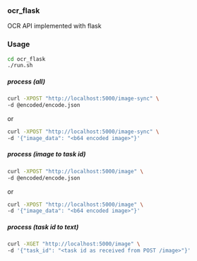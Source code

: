 ### ocr_flask

OCR API implemented with flask


### Usage

```bash
cd ocr_flask
./run.sh
```

##### process (all)
```bash
curl -XPOST "http://localhost:5000/image-sync" \
-d @encoded/encode.json
```
or
```bash
curl -XPOST "http://localhost:5000/image-sync" \
-d '{"image_data": "<b64 encoded image>"}'
```

##### process (image to task id)

```bash
curl -XPOST "http://localhost:5000/image" \
-d @encoded/encode.json
```

or 

```bash
curl -XPOST "http://localhost:5000/image" \
-d '{"image_data": "<b64 encoded image>"}'
```

##### process (task id to text)
 

```bash
curl -XGET "http://localhost:5000/image" \
-d '{"task_id": "<task id as received from POST /image>"}'
```






